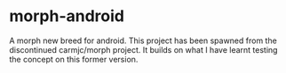 morph-android
=============

A morph new breed for android.
This project has been spawned from the discontinued carmjc/morph project.
It builds on what I have learnt testing the concept on this former version.